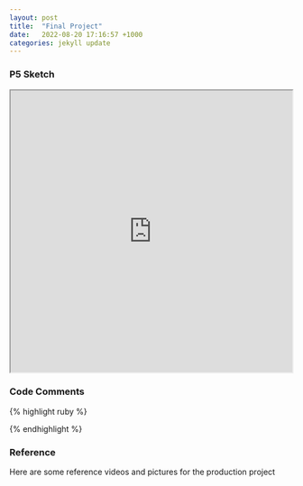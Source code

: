 ```yaml
---
layout: post
title:  "Final Project"
date:   2022-08-20 17:16:57 +1000
categories: jekyll update
---
```

### P5 Sketch
<iframe width=500 height=500 src="https://editor.p5js.org/GuiGui0v0/full/p9fkgsD6W"> </iframe>

### Code Comments

{% highlight ruby %}

{% endhighlight %}

### Reference
Here are some reference videos and pictures for the production project